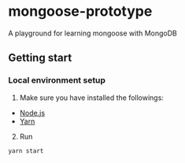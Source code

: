 # mongoose-prototype
A playground for learning mongoose with MongoDB

## Getting start

### Local environment setup

1. Make sure you have installed the followings:

* [Node.js](https://nodejs.org/en/)
* [Yarn](https://yarnpkg.com/en/)

2. Run

```bash
yarn start
```
